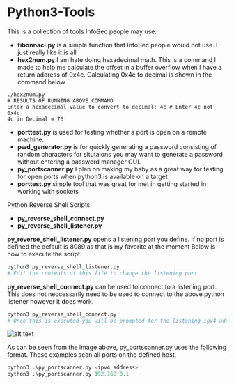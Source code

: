 # Python3-Tools
This is a collection of tools InfoSec people may use. 
- __fibonnaci.py__ is a simple function that InfoSec people would not use. I just really like it is all
- __hex2num.py__ I am hate doing hexadecimal math. This is a command I made to help me calculate the offset in a buffer overflow when I have a return address of 0x4c. Calculating 0x4c to decimal is shown in the command below
```python3
./hex2num.py
# RESULTS OF RUNNING ABOVE COMMAND
Enter a hexadecimal value to convert to decimal: 4c # Enter 4c not 0x4c
4c in Decimal = 76
```

- __porttest.py__ is used for testing whether a port is open on a remote machine.
- __pwd_generator.py__ is for quickly generating a password consisting of random characters for situtaions you may want to generate a password without entering a password manager GUI. 
- __py_portscanner.py__ I plan on making my baby as a great way for testing for open ports when python3 is available on a target
- __porttest.py__ simple tool that was great for met in getting started in working with sockets

Python Reverse Shell Scripts
- __py_reverse_shell_connect.py__
- __py_reverse_shell_listener.py__ 

__py_reverse_shell_listener.py__ opens a listening port you define. If no port is defined the default is 8089 as that is my favorite at the moment
Below is how to execute the script. 
```python
python3 py_reverse_shell_listener.py
# Edit the contents of this file to change the listening port
```
__py_reverse_shell_connect.py__ can be used to connect to a listening port. This does not neccessarily need to be used to connect to the above python listener however it does work.
```python
python3 py_reverse_shell_connect.py
# Once this is executed you will be prompted for the listening ipv4 address and port
```

![alt text](https://raw.githubusercontent.com/tobor88/Python3-Tools/master/portscanner.png "Py Port Scanner")

As can be seen from the image above, py_portscanner.py uses the following format. These examples scan all ports on the defined host.
```python
python3 .\py_portscanner.py <ipv4 address>
python3 .\py_portscanner.py 192.168.0.1
```
